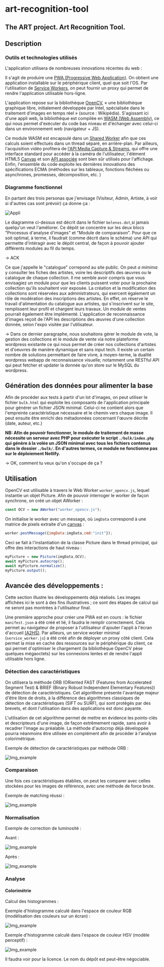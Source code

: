 # art-recognition-tool
## The ART project. Art Recognition Tool.

## Description

### Outils et technologies utilisés

L'application utilisera de nombreuses innovations récentes du web :

Il s'agit de produire une [PWA (Progressive Web Application)](https://developers.google.com/web/progressive-web-apps/).
On obtient une application installable sur le périphérique client, quel
que soit l'OS. Par l'utilisation de [Service Workers](https://developer.mozilla.org/en-US/docs/Web/API/Service_Worker_API/Using_Service_Workers),
on peut fournir un proxy qui permet de rendre l'application utilisable
hors-ligne.

L'application repose sur la bibliothèque [OpenCV](https://opencv.org),
« une bibliothèque graphique libre, initialement développée par Intel,
spécialisée dans le traitement d'images en temps réel » (source :
Wikipédia). S'agissant ici d'une appli web, la bibliothèque est compilée
en [WASM (Web Assembly)](https://developer.mozilla.org/en-US/docs/WebAssembly),
ce qui nous permet d'exécuter du code bas niveau et d'échanger avec
celui-ci dans un environnement web (navigateur + JS).

Ce module WASM est encapsulé dans un [Shared Worker](https://developer.mozilla.org/en-US/docs/Web/API/SharedWorker)
afin que ces calculs soient effectués dans un thread séparé, en
arrière-plan. Par ailleurs, l'acquisition vidéo profitera de 
[l'API Media Capture & Streams](https://developer.mozilla.org/en-US/docs/Web/API/Media_Streams_API),
qui offre une interface standard pour accéder à la caméra de
l'utilisateur, l'élément HTML5 [Canvas](https://www.w3schools.com/html/html5_canvas.asp)
et son [API associée](https://developer.mozilla.org/en-US/docs/Web/API/Canvas_API)
sont bien sûr utilisés pour l'affichage. Enfin, l'ensemble du code
exploite les dernières innovations des spécifications ECMA (méthodes
sur les tableaux, fonctions fléchées ou asynchrones, promesses,
décomposition, etc. )


### Diagramme fonctionnel

En partant des trois personas que j'envisage (Visiteur, Admin, Artiste,
à voir si d'autres cas sont prévoir) ça donne ça :

![Appli](process.png "Appli")

Le diagramme ci-dessus est décrit dans le fichier `belenos.dot`,si
jamais quelqu'un veut l'améliorer. Ce dépôt se concentre sur les deux
blocs "Processus d'analyse d'images" et "Module de comparaison".
Pour que ce soit optimal, à terme, il faudrait (comme décrit dans le
schéma) une API qui permette d'intéragir avec le dépôt central, de façon
à pouvoir ajouter différents modules au fil du temps.

-> ACK

Ce que j'appelle le "catalogue" correpond au site public. On peut
*a mimima* y consulter les fiches des artistes, voire les descriptifs
des œuvres ou le catalogue de chaque collection. Il me semble avoir
compris que vous envisagiez un module pour que les clients puissent
voter pour la prochaine collection qu'ils souhaitent voir exposée. La
création et la modification des collections sont réservées aux
administrateurs, qui exercent également un rôle de modération des
inscriptions des artistes. En effet, on réserve le travail
d'alimentation du catalogue aux artistes, qui s'inscrivent sur le site,
remplissent leur profil et chargent leurs travaux. Un module de ventes
pourrait également être implémenté. L'application de reconnaissance
d'images reçoit de l'API les descriptions des œuvres d'une collection
donnée, selon l'expo visitée par l'utilisateur.

-> Dans ce dernier paragraphe, nous souhaitons gérer le module de vote, la gestion des collections et le module de vente via notre plateforme wordpress existante ce qui nous permet de créer nos collections d'artistes et d'oeuvres de manière dynamique et sans input tech. Il existe un certain nombre de solutions permettant de faire vivre, à moyen-terme, la dualité wordpress webapp de reconnaissance visuelle; notamment une RESTful API qui peut fetcher et updater la donnée qu'on store sur le MySQL du wordpress.

## Génération des données pour alimenter la base

Afin de procéder aux tests à partir d'un lot d'images, on peut utiliser
le fichier `bulk.html` qui exploite les composants de l'application
principale pour générer un fichier JSON minimal. Celui-ci ne contient
alors que l'empreinte caractéristique nécessaire et le chemin vers
chaque image. Il peut ensuite être enrichi des métadonnées concernant 
l'œuvre décrite (date, auteur, etc.)

**NB: Afin de pouvoir fonctionner, le module de traitement de masse
nécessite un serveur avec PHP pour exécuter le script `./bulk/index.php`
qui génère à la volée un JSON minimal avec tous les fichiers contenus
dans le dossier `./bulk/`. En d'autres termes, ce module ne fonctionne
pas sur le déploiement Netlify.**

-> OK, comment tu veux qu'on s'occupe de ça ?

## Utilisation

OpenCV est utilisable à travers le Web Worker `worker_opencv.js`, lequel
instantie un objet Picture. Afin de pouvoir interroger le worker de
façon synchrone, on créé un objet AWorker :
```javascript
const OCV = new AWorker("worker_opencv.js");
```
On initialise le worker avec un message, où `imgData` correspond à une
matrice de pixels extraite d'un [canvas](https://www.w3schools.com/html/html5_canvas.asp) :
```javascript
worker.postMessage({imgData:imgData,cmd:"init"});
```
Ceci se fait à l'instantiation de la classe Picture dans le thread
principal, qui offre des interactions de haut niveau :
```javascript
myPicture = new Picture(imgData,OCV);
await myPicture.autocrop();
await myPicture.normalize();
myPicture.output();
```

## Avancée des développements :
Cette section illustre les développements déjà réalisés. Les images
affichées ici le sont à des fins illustratives ; ce sont des étapes de
calcul qui ne seront pas montrées à l'utilisateur final.

Une première approche pour créer une PWA est en cours : le fichier
`manifest.json` a été créé et lié, il faudra le remplir correctement.
Cela permet au
navigateur de proposer à l'utilisateur d'ajouter l'appli à l'écran
d'accueil [(A2HS)](https://developer.mozilla.org/en-US/docs/Web/Progressive_web_apps/Add_to_home_screen).
Par ailleurs, un service worker minimal (`service_worker.js`) a été créé
afin de déployer un proxy côté client. Cela permet la mise en cache des
ressources sur le périphérique du client, ce qui permet d'optimiser le
chargement (la bibliothèque OpenCV pèse quelques mégaoctets) sur les
connexions lentes et de rendre l'appli utilisable hors ligne.

### Détection des caractéristiques

On utilisera la méthode ORB (ORiented FAST (Features from
Accelerated Segment Test) &  BRIEF (Binary Robust Independent Elementary
Features)) de détection de caractéristiques. Cet algorithme présente
l'avantage majeur d'être libre de droits, à la différence des
algorithmes classiques de détection de caractéristiques (SIFT ou SURF),
qui sont protégés par des brevets, et dont l'utilisation dans des
applications est donc payante.

L'utilisation de cet algorithme permet de mettre en évidence les
points-clés et descripteurs d'une image, de façon extrêmement rapide,
sans avoir à recadrer l'image au préalable. La méthode d'autocrop déjà
développée pourra néanmoins être utilisée en complément afin de procéder
à l'analyse colorimétrique.

Exemple de détection de caractéristiques par méthode ORB :

![Img_example](examples/features.jpg "orb feature detection")

### Comparaison

Une fois ces caractéristiques établies, on peut les comparer avec celles
stockées pour les images de référence, avec une méthode de force brute.

Exemple de matching réussi :

![Img_example](examples/match.jpg "match")

### Normalisation

Exemple de correction de luminosité :

Avant :

![Img_example](examples/original.jpg "image brute")

Après :

![Img_example](examples/normalized.jpg "image égalisée")

### Analyse

#### Colorimétrie
Calcul des histogrammes :

Exemple d'histogramme calculé dans l'espace de couleur RGB (modélisation
des couleurs sur un écran) :

![Img_example](examples/hist_rgb.jpg "histogramme rgb")

Exemple d'histogramme calculé dans l'espace de couleur HSV (modèle
perceptif) :

![Img_example](examples/hist_hsv.jpg "histogramme hsv")

Il faudra voir pour la licence. Le nom du dépôt est peut-être
négociable.
